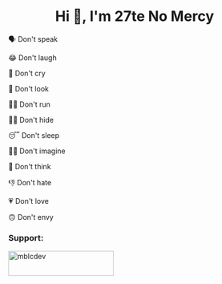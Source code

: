 <h1 align="center">Hi 👋, I'm 27te  No Mercy</h1>


🗣️ Don't speak

😂 Don't laugh

🥲 Don't cry

🙈 Don't look

🏃‍➡️ Don't run

😶‍🌫️ Don't hide

😴 Don't sleep

😵‍💫 Don't imagine

🤔 Don't think

👎 Don't hate

💗 Don't love
  
🙃 Don't envy


<h3 align="left">Support:</h3>
<p><a href="https://ko-fi.com/mblcdev"> <img align="left" src="https://cdn.ko-fi.com/cdn/kofi3.png?v=3" height="50" width="210" alt="mblcdev" /></a></p><br><br>
